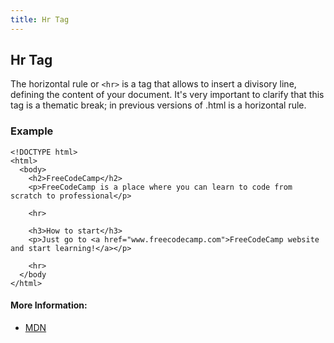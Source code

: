 ```yaml
---
title: Hr Tag
---
```

## Hr Tag

The horizontal rule or `<hr>` is a tag that allows to insert a divisory line, defining the content of your document.
It's very important to clarify that this tag is a thematic break; in previous versions of .html is a horizontal rule.

### Example
```
<!DOCTYPE html>
<html>
  <body>
    <h2>FreeCodeCamp</h2>
    <p>FreeCodeCamp is a place where you can learn to code from scratch to professional</p>

    <hr>

    <h3>How to start</h3>
    <p>Just go to <a href="www.freecodecamp.com">FreeCodeCamp website and start learning!</a></p>

    <hr>
  </body
</html>
```

#### More Information:
- <a href='https://developer.mozilla.org/en-US/docs/Web/HTML/Element/hr' target='_blank' rel='nofollow'>MDN</a>
